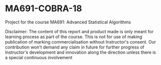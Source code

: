 # MA691-COBRA-18
Project for the course MA691: Advanced Statistical Algorithms

Disclaimer: The content of this report and product made is only meant for learning process as part of the course. This is not for use of making publication of marking commercialisation without Instructor's consent. Our contribution won't demand any claim in future for further progress of Instructor's development and innovation along the direction unless there is a special continuous involvement
